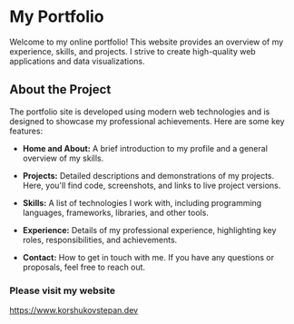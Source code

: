 # My Portfolio

Welcome to my online portfolio! This website provides an overview of my experience, skills, and projects. I strive to create high-quality web applications and data visualizations.

## About the Project

The portfolio site is developed using modern web technologies and is designed to showcase my professional achievements. Here are some key features:

- **Home and About:** A brief introduction to my profile and a general overview of my skills.

- **Projects:** Detailed descriptions and demonstrations of my projects. Here, you'll find code, screenshots, and links to live project versions.

- **Skills:** A list of technologies I work with, including programming languages, frameworks, libraries, and other tools.

- **Experience:** Details of my professional experience, highlighting key roles, responsibilities, and achievements.

- **Contact:** How to get in touch with me. If you have any questions or proposals, feel free to reach out.

### Please visit my website

https://www.korshukovstepan.dev